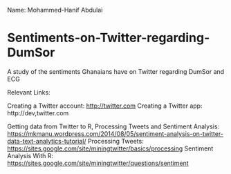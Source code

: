 Name: Mohammed-Hanif Abdulai
# Sentiments-on-Twitter-regarding-DumSor
A study of the sentiments Ghanaians have on Twitter regarding DumSor and ECG

Relevant Links:

Creating a Twitter account: http://twitter.com
Creating a Twitter app: http://dev,twitter.com

Getting data from Twitter to R, Processing Tweets and Sentiment Analysis: https://mkmanu.wordpress.com/2014/08/05/sentiment-analysis-on-twitter-data-text-analytics-tutorial/
Processing Tweets: https://sites.google.com/site/miningtwitter/basics/processing
Sentiment Analysis With R: https://sites.google.com/site/miningtwitter/questions/sentiment


